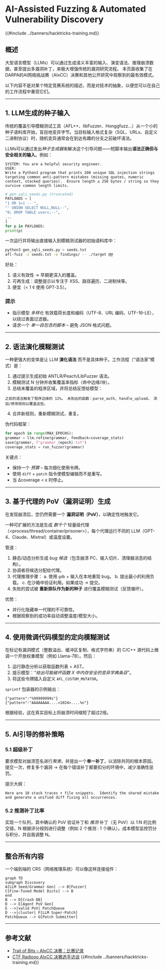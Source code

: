 # AI-Assisted Fuzzing & Automated Vulnerability Discovery

{{#include ../banners/hacktricks-training.md}}

## 概述
大型语言模型（LLMs）可以通过生成语义丰富的输入、演变语法、推理崩溃数据，甚至提出多漏洞补丁，来极大增强传统的漏洞研究流程。 本页面收集了在DARPA的AI网络挑战赛（AIxCC）决赛和其他公开研究中观察到的最有效模式。

以下内容不是对某个特定竞赛系统的描述，而是对技术的抽象，以便您可以在自己的工作流程中重现它们。

---

## 1. LLM生成的种子输入

传统的覆盖引导模糊测试工具（AFL++、libFuzzer、Honggfuzz…）从一个小的种子语料库开始，盲目地变异字节。当目标输入格式复杂（SQL、URLs、自定义二进制协议）时，随机变异通常会在到达有趣的分支之前破坏语法。

LLMs可以通过发出*种子生成器*来解决这个引导问题——短脚本输出**语法正确但与安全相关的输入**。例如：
```prompt
SYSTEM: You are a helpful security engineer.
USER:
Write a Python3 program that prints 200 unique SQL injection strings targeting common anti-pattern mistakes (missing quotes, numeric context, stacked queries).  Ensure length ≤ 256 bytes / string so they survive common length limits.
```

```python
# gen_sqli_seeds.py (truncated)
PAYLOADS = [
"1 OR 1=1 -- ",
"' UNION SELECT NULL,NULL--",
"0; DROP TABLE users;--",
...
]
for p in PAYLOADS:
print(p)
```
一次运行并将输出直接输入到模糊测试器的初始语料库中：
```bash
python3 gen_sqli_seeds.py > seeds.txt
afl-fuzz -i seeds.txt -o findings/ -- ./target @@
```
好处：
1. 语义有效性 → 早期更深入的覆盖。
2. 可再生成：调整提示以专注于 XSS、路径遍历、二进制块等。
3. 便宜（< 1 ¢ 使用 GPT-3.5）。

### 提示
* 指示模型 *多样化* 有效载荷长度和编码（UTF-8、URL 编码、UTF-16-LE），以绕过表面过滤器。
* 请求一个 *单一自包含的脚本* – 避免 JSON 格式问题。

---

## 2. 语法演化模糊测试

一种更强大的变体是让 LLM **演化语法** 而不是具体种子。工作流程（“语法家”模式）是：

1. 通过提示生成初始 ANTLR/Peach/LibFuzzer 语法。
2. 模糊测试 N 分钟并收集覆盖率指标（命中边缘/块）。
3. 总结未覆盖的程序区域，并将总结反馈给模型：
```prompt
之前的语法触发了程序边缘的 12%。 未到达的函数：parse_auth, handle_upload。 添加/修改规则以覆盖这些。
```
4. 合并新规则，重新模糊测试，重复。

伪代码框架：
```python
for epoch in range(MAX_EPOCHS):
grammar = llm.refine(grammar, feedback=coverage_stats)
save(grammar, f"grammar_{epoch}.txt")
coverage_stats = run_fuzzer(grammar)
```
关键点：
* 保持一个 *预算* – 每次细化使用令牌。
* 使用 `diff` + `patch` 指令使模型编辑而不是重写。
* 当 Δcoverage < ε 时停止。

---

## 3. 基于代理的 PoV（漏洞证明）生成

在发现崩溃后，您仍然需要一个 **漏洞证明（PoV）**，以确定性地触发它。

一种可扩展的方法是生成 *数千个* 轻量级代理（<process/thread/container/prisoner>），每个代理运行不同的 LLM（GPT-4、Claude、Mixtral）或温度设置。

管道：
1. 静态/动态分析生成 *bug 候选*（包含崩溃 PC、输入切片、清理器消息的结构）。
2. 协调者将候选分配给代理。
3. 代理推理步骤：
a. 使用 `gdb` + 输入在本地重现 bug。
b. 提出最小的利用负载。
c. 在沙箱中验证利用。如果成功 → 提交。
4. 失败的尝试被 **重新排队作为新的种子** 进行覆盖模糊测试（反馈循环）。

优势：
* 并行化隐藏单一代理的不可靠性。
* 根据观察到的成功率自动调整温度/模型大小。

---

## 4. 使用微调代码模型的定向模糊测试

在标记有漏洞模式（整数溢出、缓冲区复制、格式字符串）的 C/C++ 源代码上微调一个开放权重模型（例如 Llama-7B）。然后：

1. 运行静态分析以获取函数列表 + AST。
2. 提示模型：*“给出可能破坏函数 X 中内存安全的变异字典条目”*。
3. 将这些令牌插入自定义 `AFL_CUSTOM_MUTATOR`。

`sprintf` 包装器的示例输出：
```
{"pattern":"%99999999s"}
{"pattern":"AAAAAAAA....<1024>....%n"}
```
根据经验，这在真实目标上将崩溃时间缩短了超过2倍。

---

## 5. AI引导的修补策略

### 5.1 超级补丁
要求模型对崩溃签名进行*聚类*，并提出一个**单一补丁**，以消除共同的根本原因。 提交一次，修复多个漏洞 → 在每个错误补丁都要扣分的环境中，减少准确性惩罚。

提示大纲：
```
Here are 10 stack traces + file snippets.  Identify the shared mistake and generate a unified diff fixing all occurrences.
```
### 5.2 推测补丁比率
实现一个队列，其中确认的 PoV 验证补丁和 *推测* 补丁（无 PoV）以 1:​N 的比例交错，N 根据评分规则进行调整（例如 2 个推测 : 1 个确认）。成本模型监控罚分与积分，并自我调整 N。

---

## 整合所有内容
一个端到端的 CRS（网络推理系统）可以像这样连接组件：
```mermaid
graph TD
subgraph Discovery
A[LLM Seed/Grammar Gen] --> B[Fuzzer]
C[Fine-Tuned Model Dicts] --> B
end
B --> D[Crash DB]
D --> E[Agent PoV Gen]
E -->|valid PoV| PatchQueue
D -->|cluster| F[LLM Super-Patch]
PatchQueue --> G[Patch Submitter]
```
---

## 参考文献
* [Trail of Bits – AIxCC 决赛：比赛记录](https://blog.trailofbits.com/2025/08/07/aixcc-finals-tale-of-the-tape/)
* [CTF Radiooo AIxCC 决赛选手访谈](https://www.youtube.com/@ctfradiooo)
{{#include ../banners/hacktricks-training.md}}
